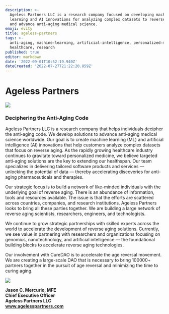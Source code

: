 ```yaml
---
description: >-
  Ageless Partners LLC is a research company focused on developing machine
  learning and AI innovations for analyzing complex datasets to reverse aging
  and advance anti-aging medical science.
emoji: evity
title: ageless-partners
tags: >-
  anti-aging, machine-learning, artificial-intelligence, personalized-medicine,
  healthcare, research
published: true
editor: markdown
date: '2022-09-01T10:52:19.940Z'
dateCreated: '2022-07-27T21:22:20.859Z'
---
```


# Ageless Partners

![](https://i1.wp.com/agelesspartners.com/wp-content/uploads/2020/11/age-logo.jpg?fit=250%2C250\&ssl=1)

### Deciphering the Anti-Aging Code

Ageless Partners LLC is a research company that helps individuals decipher the anti-aging code. 
We develop solutions to advance anti-aging medical science worldwide. Our goal is to create machine learning (ML) and artificial intelligence (AI) innovations that help customers analyze complex datasets that focus on reverse aging. As the rapidly growing healthcare industry continues to gravitate toward personalized medicine, we believe targeted anti-aging solutions are the key to extending our healthspan. 
Our team specializes in delivering tailored software products and services — unlocking the potential of data — thereby accelerating discoveries for anti-aging pharmaceuticals and therapies.

Our strategic focus is to build a network of like-minded individuals with the underlying goal of reverse aging. There is an abundance of information, tools and resources available. The issue is that the efforts are scattered across countries, companies, and research institutions. Ageless Partners looks to bring all these parties together. We are building a large network of reverse aging scientists, researchers, engineers, and technologists.

We continue to grow strategic partnerships with skilled experts across the world to accelerate the development of reverse aging solutions. 
Currently, we see value in partnering with researchers and organizations focusing on genomics, nanotechnology, and artificial intelligence — the foundational building blocks to accelerate reverse aging technologies.

Our involvement with CureDAO is to accelerate the age reversal movement. We are creating a large-scale DAO that is necessary to bring 100000+ partners together in the pursuit of age reversal and minimizing the time to curing aging.

![](https://i0.wp.com/agelesspartners.com/wp-content/uploads/2021/09/jason-headshot.jpg?fit=250%2C250\&ssl=1)

**Jason C. Mercurio, MFE**\
**Chief Executive Officer**\
**Ageless Partners LLC**\
**www.agelesspartners.com**

